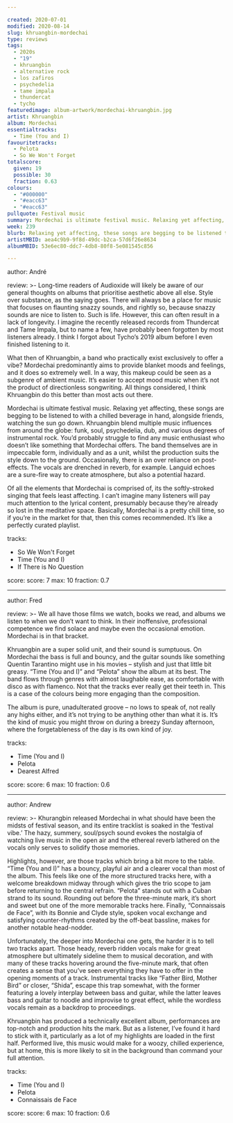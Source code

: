 ```yaml
---

created: 2020-07-01
modified: 2020-08-14
slug: khruangbin-mordechai
type: reviews
tags:
  - 2020s
  - "19"
  - khruangbin
  - alternative rock
  - los zafiros
  - psychedelia
  - tame impala
  - thundercat
  - tycho
featuredimage: album-artwork/mordechai-khruangbin.jpg
artist: Khruangbin
album: Mordechai
essentialtracks:
  - Time (You and I) 
favouritetracks:
  - Pelota
  - So We Won't Forget
totalscore:
  given: 19
  possible: 30
  fraction: 0.63
colours:
  - "#000000"
  - "#eacc63"
  - "#eacc63"
pullquote: Festival music
summary: Mordechai is ultimate festival music. Relaxing yet affecting, these songs are begging to be listened to with a chilled beverage in hand, alongside friends, watching the sun go down.
week: 239
blurb: Relaxing yet affecting, these songs are begging to be listened to with a chilled beverage in hand, alongside friends, watching the sun go down.
artistMBID: aea4c9b9-9f8d-49dc-b2ca-57d6f26e8634
albumMBID: 53e6ec80-ddc7-4db8-80f8-5e081545c856

---
```


author: André

review: >-
  Long-time readers of Audioxide will likely be aware of our general thoughts on albums that prioritise aesthetic above all else. Style over substance, as the saying goes. There will always be a place for music that focuses on flaunting snazzy sounds, and rightly so, because snazzy sounds are nice to listen to. Such is life. However, this can often result in a lack of longevity. I imagine the recently released records from Thundercat and Tame Impala, but to name a few, have probably been forgotten by most listeners already. I think I forgot about Tycho’s 2019 album before I even finished listening to it.

  What then of Khruangbin, a band who practically exist exclusively to offer a vibe? Mordechai predominantly aims to provide blanket moods and feelings, and it does so extremely well. In a way, this makeup could be seen as a subgenre of ambient music. It’s easier to accept mood music when it’s not the product of directionless songwriting. All things considered, I think Khruangbin do this better than most acts out there.

  Mordechai is ultimate festival music. Relaxing yet affecting, these songs are begging to be listened to with a chilled beverage in hand, alongside friends, watching the sun go down. Khruangbin blend multiple music influences from around the globe: funk, soul, psychedelia, dub, and various degrees of instrumental rock. You’d probably struggle to find any music enthusiast who doesn’t like something that Mordechai offers. The band themselves are in impeccable form, individually and as a unit, whilst the production suits the style down to the ground. Occasionally, there is an over reliance on post-effects. The vocals are drenched in reverb, for example. Languid echoes are a sure-fire way to create atmosphere, but also a potential hazard.

  Of all the elements that Mordechai is comprised of, its the softly-stroked singing that feels least affecting. I can’t imagine many listeners will pay much attention to the lyrical content, presumably because they’re already so lost in the meditative space. Basically, Mordechai is a pretty chill time, so if you’re in the market for that, then this comes recommended. It’s like a perfectly curated playlist.


tracks:
  - So We Won't Forget
  - Time (You and I)
  - If There is No Question

score:
  score: 7
  max: 10
  fraction: 0.7

---

author: Fred

review: >-
  We all have those films we watch, books we read, and albums we listen to when we don’t want to think. In their inoffensive, professional competence we find solace and maybe even the occasional emotion. Mordechai is in that bracket.

  Khruangbin are a super solid unit, and their sound is sumptuous. On Mordechai the bass is full and bouncy, and the guitar sounds like something Quentin Tarantino might use in his movies – stylish and just that little bit greasy. “Time (You and I)” and “Pelota” show the album at its best. The band flows through genres with almost laughable ease, as comfortable with disco as with flamenco. Not that the tracks ever really get their teeth in. This is a case of the colours being more engaging than the composition.

  The album is pure, unadulterated groove – no lows to speak of, not really any highs either, and it’s not trying to be anything other than what it is. It’s the kind of music you might throw on during a breezy Sunday afternoon, where the forgetableness of the day is its own kind of joy.

tracks:
  - Time (You and I)
  - Pelota
  - Dearest Alfred

score:
  score: 6
  max: 10
  fraction: 0.6

---

author: Andrew

review: >-
  Khurangbin released Mordechai in what should have been the midsts of festival season, and its entire tracklist is soaked in the ‘festival vibe.’ The hazy, summery, soul/psych sound evokes the nostalgia of watching live music in the open air and the ethereal reverb lathered on the vocals only serves to solidify those memories.

  Highlights, however, are those tracks which bring a bit more to the table. “Time (You and I)” has a bouncy, playful air and a clearer vocal than most of the album. This feels like one of the more structured tracks here, with a welcome breakdown midway through which gives the trio scope to jam before returning to the central refrain. “Pelota” stands out with a Cuban strand to its sound. Rounding out before the three-minute mark, it’s short and sweet but one of the more memorable tracks here. Finally, “Connaissais de Face”, with its Bonnie and Clyde style, spoken vocal exchange and satisfying counter-rhythms created by the off-beat bassline, makes for another notable head-nodder.

  Unfortunately, the deeper into Mordechai one gets, the harder it is to tell two tracks apart. Those heady, reverb ridden vocals make for great atmosphere but ultimately sideline them to musical decoration, and with many of these tracks hovering around the five-minute mark, that often creates a sense that you’ve seen everything they have to offer in the opening moments of a track. Instrumental tracks like “Father Bird, Mother Bird” or closer, “Shida”, escape this trap somewhat, with the former featuring a lovely interplay between bass and guitar, while the latter leaves bass and guitar to noodle and improvise to great effect, while the wordless vocals remain as a backdrop to proceedings.

  Khruangbin has produced a technically excellent album, performances are top-notch and production hits the mark. But as a listener, I’ve found it hard to stick with it, particularly as a lot of my highlights are loaded in the first half. Performed live, this music would make for a woozy, chilled experience, but at home, this is more likely to sit in the background than command your full attention.

tracks:
  - Time (You and I)
  - Pelota
  - Connaissais de Face

score:
  score: 6
  max: 10
  fraction: 0.6